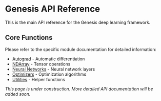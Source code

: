 # Genesis API Reference

This is the main API reference for the Genesis deep learning framework.

## Core Functions

Please refer to the specific module documentation for detailed information:

- [Autograd](../api/autograd.md) - Automatic differentiation
- [NDArray](../api/ndarray/index.md) - Tensor operations  
- [Neural Networks](../api/nn/modules.md) - Neural network layers
- [Optimizers](../api/optim/optimizers.md) - Optimization algorithms
- [Utilities](../api/utils/index.md) - Helper functions

*This page is under construction. More detailed API documentation will be added soon.*